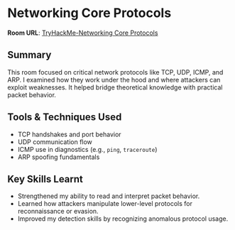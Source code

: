 # Networking Core Protocols

**Room URL**: [TryHackMe-Networking Core Protocols](https://tryhackme.com/room/networkingcoreprotocols)

## Summary  
This room focused on critical network protocols like TCP, UDP, ICMP, and ARP. I examined how they work under the hood and where attackers can exploit weaknesses. It helped bridge theoretical knowledge with practical packet behavior.

## Tools & Techniques Used  
- TCP handshakes and port behavior  
- UDP communication flow  
- ICMP use in diagnostics (e.g., `ping`, `traceroute`)  
- ARP spoofing fundamentals  

## Key Skills Learnt
- Strengthened my ability to read and interpret packet behavior.  
- Learned how attackers manipulate lower-level protocols for reconnaissance or evasion.  
- Improved my detection skills by recognizing anomalous protocol usage.
